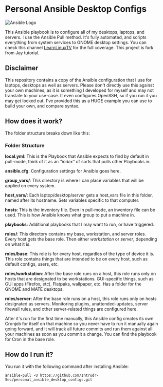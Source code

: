 # Personal Ansible Desktop Configs

![Ansible Logo](https://www.learnlinux.tv/wp-content/uploads/2020/12/ansible-e1607524003363.png)

This Ansible playbook is to configure all of my desktops, laptops, and servers. I use the Ansible Pull method. It's fully automated, and scripts everything from system services to GNOME desktop settings. You can check this channel [LearnLinuxTV](https://www.youtube.com/c/LearnLinuxtv/) for the full coverage.
This project is fork from Jay tutorial.

## Disclaimer
This repository contains a copy of the Ansible configuration that I use for laptops, desktops as well as servers.
Please don't directly use this against your own machines, as it is something I developed for myself and may not translate to your use-case. It even configures OpenSSH, so if you run it you may get locked out. I've provided this as a HUGE example you can use to build your own, and compare syntax.

## How does it work?
The folder structure breaks down like this:

### Folder Structure

**local.yml**: This is the Playbook that Ansible expects to find by default in pull-mode, think of it as an *"index"* of sorts that pulls other Playbooks in.


**ansible.cfg**: Configuration settings for Ansible goes here.


**group_vars/**: This directory is where I can place variables that will be applied on every system.


**host_vars/**: Each laptop/desktop/server gets a host_vars file in this folder, named after its hostname. Sets variables specific to that computer.


**hosts**: This is the inventory file. Even in pull-mode, an inventory file can be used. This is how Ansible knows what group to put a machine in.


**playbooks**: Additional playbooks that I may want to run, or have triggered.


**roles/**: This directory contains my base, workstation, and server roles. Every host gets the base role. Then either *workstation* or *server*, depending on what it is.

**roles/base**: This role is for every host, regardles of the type of device it is. This role contains things that are intended to be on every host, such as default configs, users, etc.

**roles/workstation**: After the base role runs on a host, this role runs only on hosts that are designated to be workstations. GUI-specific things, such as GUI apps (Firefox, etc), Flatpaks, wallpaper, etc. Has a folder for the GNOME and MATE desktops.

**roles/server**: After the base role runs on a host, this role runs only on hosts designated as servers. Monitoring plugins, unattended-updates, server firewall rules, and other server-related things are configured here.

After it's run for the first time manually, this Ansible config creates its own Cronjob for itself on that machine so you never have to run it manually again going forward, and it will track all future commits and run them against all your machines as soon as you commit a change. You can find the playbook for Cron in the base role.

## How do I run it?
You run it with the following command after installing Ansible:

`ansible-pull -U https://github.com/Intrudr-Sec/personal_ansible_desktop_configs.git`
